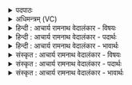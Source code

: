 <details><summary>पदपाठः</summary>

अ꣡जी꣢꣯जनः। हि। प꣣वमान। सू꣡र्य꣢꣯म्। वि꣣धा꣡रे꣢। वि꣣। धा꣡रे꣢꣯। श꣡क्म꣢꣯ना। प꣡यः꣢꣯। गो꣡जी꣢꣯रया। गो। जी꣣रया। र꣡ꣳह꣢꣯माणः। पु꣡र꣢꣯न्ध्या। पु꣡र꣢꣯म्। ध्या꣣। १३६५।
</details>

<details><summary>अधिमन्त्रम् (VC)</summary>

- पवमानः सोमः
- त्र्यरुणस्त्रैवृष्णः, त्रसदस्युः पौरुकुत्स्यः
- पिपीलिकामध्या अनुष्टुप्
- गान्धारः
</details>

<details><summary>हिन्दी : आचार्य रामनाथ वेदालंकार - विषयः</summary>

अगले मन्त्र में परमेश्वर की स्तुति की गयी है।
</details>

<details><summary>हिन्दी : आचार्य रामनाथ वेदालंकार - पदार्थः</summary>

पदार्थान्वयभाषाः -  हे (पवमान) पवित्रकर्ता,सर्वान्तर्यामी परमेश्वर ! आपने (सूर्यम्) सूर्य को (अजीजनः हि) उत्पन्न किया है और (शक्मना) अपनी शक्ति से (विधारे) विधारक अन्तरिक्ष में (पयः) मेघ-जल को (अजीजनः) उत्पन्न किया है। आप (गोजीरया) भूमण्डल के जीवन की इच्छा से (पुरन्ध्या) बहुत अधिक प्रज्ञा तथा क्रिया द्वारा (रंहमाणः) शीघ्रकारी होते हो ॥२॥
</details>

<details><summary>हिन्दी : आचार्य रामनाथ वेदालंकार - भावार्थः</summary>

भावार्थभाषाः -  ब्रह्माण्ड में स्थित सूर्य,विद्युत्,नक्षत्र,बादल आदि सब विलक्षण वस्तुएँ परमात्मा ने ही रची हैं,इनके निर्माण में किसी मनुष्य का सामर्थ्य नहीं है। वह सबकी हितकामना से बुद्धिपूर्वक चेष्टा करता है ॥२॥
</details>

<details><summary>संस्कृत : आचार्य रामनाथ वेदालंकार - विषयः</summary>

अथ परमेश्वरं स्तौति।
</details>

<details><summary>संस्कृत : आचार्य रामनाथ वेदालंकार - पदार्थः</summary>

पदार्थान्वयभाषाः -  हे (पवमान) पावक सर्वान्तर्यामिन् परमेश्वर ! त्वम् (सूर्यम्) आदित्यम् (अजीजनः हि) उत्पादितवानसि खलु,अपि च (शक्मना) स्वशक्त्या (विधारे) विधारके अन्तरिक्षे (पयः) मेघजलम् (अजीजनः) उत्पादितवानसि। त्वम् (गोजीरया२) गोजीवया,भूमण्डलस्य जीवनेच्छया (पुरन्ध्या) भूयस्या प्रज्ञया क्रियया च।[पुरन्धिर्बहुधीः। निरु० ६।१३। धीः इति कर्मनाम प्रज्ञानाम च। निघं० २।१,३।९।] (रंहमाणः) त्वरमाणः भवसीति शेषः ॥२॥३
</details>

<details><summary>संस्कृत : आचार्य रामनाथ वेदालंकार - भावार्थः</summary>

भावार्थभाषाः -  ब्रह्माण्डस्थानि सूर्यविद्युन्नक्षत्रपर्जन्यादीनि सर्वाणि विलक्षणानि वस्तूनि परमात्मनैव विरचितानि,नैषां निर्माणे कस्यचिन्मनुष्यस्य सामर्थ्यमस्ति। स सर्वेषां हितकाम्यया बुद्धिपूर्वकं चेष्टमानो वर्त्तते ॥२॥
</details>